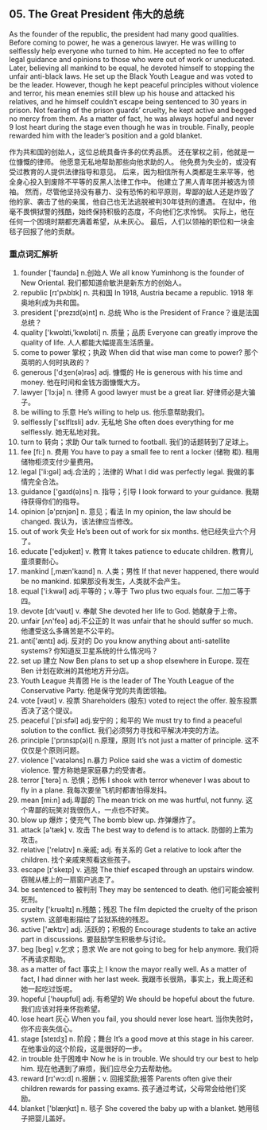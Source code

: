 ## 05. The Great President 伟大的总统

As the founder of the republic, the president had many good qualities. Before coming to power, he was a generous lawyer. He was willing to selflessly help everyone who turned to him. He accepted no fee to offer legal guidance and opinions to those who were out of work or uneducated. Later, believing all mankind to be equal, he devoted himself to stopping the unfair anti-black laws. He set up the Black Youth League and was voted to be the leader. However, though he kept peaceful principles without violence and terror, his mean enemies still blew up his house and attacked his relatives, and he himself couldn’t escape being sentenced to 30 years in prison. Not fearing of the prison guards’ cruelty, he kept active and begged no mercy from them. As a matter of fact, he was always hopeful and never 9 lost heart during the stage even though he was in trouble. Finally, people rewarded him with the leader’s position and a gold blanket. 

作为共和国的创始人，这位总统具备许多的优秀品质。
还在掌权之前，他就是一位慷慨的律师。
他愿意无私地帮助那些向他求助的人。
他免费为失业的，或没有受过教育的人提供法律指导和意见。
后来，因为相信所有人类都是生来平等，他全身心投入到废除不平等的反黑人法律工作中。
他建立了黑人青年团并被选为领袖。
然而，尽管他坚持没有暴力、没有恐怖的和平原则，卑鄙的敌人还是炸毁了他的家、袭击了他的亲属，他自己也无法逃脱被判30年徒刑的遭遇。
在狱中，他毫不畏惧狱警的残酷，始终保持积极的态度，不向他们乞求怜悯。
实际上，他在任何一个困境时期都充满着希望，从未灰心。
最后，人们以领袖的职位和一块金毯子回报了他的贡献。

### 重点词汇解析

1. founder ['faʊndə] n.创始人 We all know Yuminhong is the founder of New Oriental. 我们都知道俞敏洪是新东方的创始人。
2. republic [rɪ'pʌblɪk] n. 共和国 In 1918, Austria became a republic. 1918 年奥地利成为共和国。
3. president ['prezɪd(ə)nt] n. 总统 Who is the President of France？谁是法国总统？ 
4. quality ['kwɒlɪti,’kwɒləti] n. 质量；品质 Everyone can greatly improve the quality of life. 人人都能大幅提高生活质量。
5. come to power 掌权；执政 When did that wise man come to power? 那个英明的人何时执政的？ 
6. generous ['dʒen(ə)rəs] adj. 慷慨的 He is generous with his time and money. 他在时间和金钱方面慷慨大方。
7. lawyer ['lɔ:jə] n. 律师 A good lawyer must be a great liar. 好律师必是大骗子。
8. be willing to 乐意 He’s willing to help us. 他乐意帮助我们。
9. selflessly ['sɛlflɪsli] adv. 无私地 She often does everything for me selflessly. 她无私地对我。
10. turn to 转向；求助 Our talk turned to football. 我们的话题转到了足球上。
11. fee [fi:] n. 费用 You have to pay a small fee to rent a locker (储物 柜). 租用储物柜须支付少量费用。
12. legal ['li:gəl] adj.合法的；法律的 What I did was perfectly legal. 我做的事情完全合法。
13. guidance ['gaɪd(ə)ns] n. 指导；引导 I look forward to your guidance. 我期待获得你们的指导。
14. opinion [ə'pɪnjən] n. 意见；看法 In my opinion, the law should be changed. 我认为，该法律应当修改。
15. out of work 失业 He’s been out of work for six months. 他已经失业六个月了。
16. educate ['edjʊkeɪt] v. 教育 It takes patience to educate children. 教育儿童须要耐心。
17. mankind [,mæn'kaɪnd] n. 人类；男性 If that never happened, there would be no mankind. 如果那没有发生，人类就不会产生。
18. equal ['i:kwəl] adj.平等的；v.等于 Two plus two equals four. 二加二等于四。
19. devote [dɪ'vəʊt] v. 奉献 She devoted her life to God. 她献身于上帝。
20. unfair [ʌn'feə] adj.不公正的 It was unfair that he should suffer so much. 他遭受这么多痛苦是不公平的。
21. anti['æntɪ] adj. 反对的 Do you know anything about anti-satellite systems? 你知道反卫星系统的什么情况吗？ 
22. set up 建立 Now Ben plans to set up a shop elsewhere in Europe. 现在 Ben 计划在欧洲的其他地方开分店。
23. Youth League 共青团 He is the leader of The Youth League of the Conservative Party. 他是保守党的共青团领袖。
24. vote [vəʊt] v. 投票 Shareholders (股东) voted to reject the offer. 股东投票否决了这个提议。
25. peaceful ['pi:sfəl] adj.安宁的；和平的 We must try to find a peaceful solution to the conflict. 我们必须努力寻找和平解决冲突的方法。
26. principle ['prɪnsɪp(ə)l] n.原理，原则 It’s not just a matter of principle. 这不仅仅是个原则问题。
27. violence ['vaɪələns] n.暴力 Police said she was a victim of domestic violence. 警方称她是家庭暴力的受害者。
28. terror ['terə] n. 恐惧；恐怖 I shook with terror whenever I was about to fly in a plane. 我每次要坐飞机时都害怕得发抖。
29. mean [mi:n] adj.卑鄙的 The mean trick on me was hurtful, not funny. 这个卑鄙的玩笑对我很伤人，一点也不好笑。
30. blow up 爆炸；使充气 The bomb blew up. 炸弹爆炸了。
31. attack [ə'tæk] v. 攻击 The best way to defend is to attack. 防御的上策为攻击。
32. relative ['relətɪv] n.亲戚; adj. 有关系的 Get a relative to look after the children. 找个亲戚来照看这些孩子。
33. escape [ɪ'skeɪp] v. 逃脱 The thief escaped through an upstairs window. 窃贼从楼上的一扇窗户逃走了。
34. be sentenced to 被判刑 They may be sentenced to death. 他们可能会被判死刑。
35. cruelty ['krʊəltɪ] n.残酷；残忍 The film depicted the cruelty of the prison system. 这部电影描绘了监狱系统的残忍。
36. active ['æktɪv] adj. 活跃的；积极的 Encourage students to take an active part in discussions. 要鼓励学生积极参与讨论。
37. beg [beg] v.乞求；恳求 We are not going to beg for help anymore. 我们将不再请求帮助。
38. as a matter of fact 事实上 I know the mayor really well. As a matter of fact, I had dinner with her last week. 我跟市长很熟，事实上，我上周还和她一起吃过饭呢。
39. hopeful ['həʊpfʊl] adj. 有希望的 We should be hopeful about the future. 我们应该对将来怀抱希望。
40. lose heart 灰心 When you fail, you should never lose heart. 当你失败时，你不应丧失信心。
41. stage [steɪdʒ] n. 阶段；舞台 It’s a good move at this stage in his career. 在他事业的这个阶段，这是很好的一步。
42. in trouble 处于困难中 Now he is in trouble. We should try our best to help him. 现在他遇到了麻烦，我们应尽全力去帮助他。
43. reward [rɪ'wɔ:d] n.报酬；v. 回报奖励;报答 Parents often give their children rewards for passing exams. 孩子通过考试，父母常会给他们奖励。
44. blanket ['blæŋkɪt] n. 毯子 She covered the baby up with a blanket. 她用毯子把婴儿盖好。
